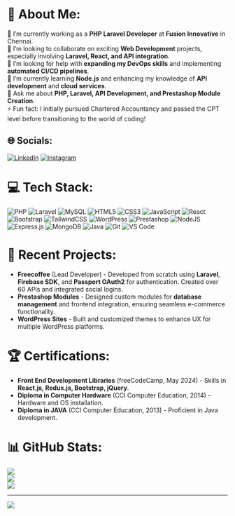 # 💫 About Me:
🔭 I’m currently working as a **PHP Laravel Developer** at **Fusion Innovative** in Chennai.<br> 
👯 I’m looking to collaborate on exciting **Web Development** projects, especially involving **Laravel, React, and API integration**.<br> 
🤝 I’m looking for help with **expanding my DevOps skills** and implementing **automated CI/CD pipelines**.<br> 
🌱 I’m currently learning **Node.js** and enhancing my knowledge of **API development** and **cloud services**.<br> 
💬 Ask me about **PHP, Laravel, API Development, and Prestashop Module Creation**.<br> 
⚡ Fun fact: I initially pursued Chartered Accountancy and passed the CPT level before transitioning to the world of coding!

## 🌐 Socials:
[![LinkedIn](https://img.shields.io/badge/LinkedIn-%230077B5.svg?logo=linkedin&logoColor=white)]([[https://linkedin.com/in/athis_j](https://www.linkedin.com/in/athis-j/)](https://www.linkedin.com/in/athis-j/)) [![Instagram](https://img.shields.io/badge/Instagram-%23E4405F.svg?logo=Instagram&logoColor=white)](https://instagram.com/athis_j)

# 💻 Tech Stack:
![PHP](https://img.shields.io/badge/php-%23777BB4.svg?style=for-the-badge&logo=php&logoColor=white) ![Laravel](https://img.shields.io/badge/laravel-%23FF2D20.svg?style=for-the-badge&logo=laravel&logoColor=white) ![MySQL](https://img.shields.io/badge/mysql-4479A1.svg?style=for-the-badge&logo=mysql&logoColor=white) ![HTML5](https://img.shields.io/badge/html5-%23E34F26.svg?style=for-the-badge&logo=html5&logoColor=white) ![CSS3](https://img.shields.io/badge/css3-%231572B6.svg?style=for-the-badge&logo=css3&logoColor=white) ![JavaScript](https://img.shields.io/badge/javascript-%23323330.svg?style=for-the-badge&logo=javascript&logoColor=%23F7DF1E) ![React](https://img.shields.io/badge/react-%2320232a.svg?style=for-the-badge&logo=react&logoColor=%2361DAFB) ![Bootstrap](https://img.shields.io/badge/bootstrap-%238511FA.svg?style=for-the-badge&logo=bootstrap&logoColor=white) ![TailwindCSS](https://img.shields.io/badge/tailwindcss-%2338B2AC.svg?style=for-the-badge&logo=tailwind-css&logoColor=white) ![WordPress](https://img.shields.io/badge/WordPress-%23117AC9.svg?style=for-the-badge&logo=WordPress&logoColor=white) ![Prestashop](https://img.shields.io/badge/prestashop-%23D42029.svg?style=for-the-badge&logo=prestashop&logoColor=white) ![NodeJS](https://img.shields.io/badge/node.js-6DA55F?style=for-the-badge&logo=node.js&logoColor=white) ![Express.js](https://img.shields.io/badge/express.js-%23404d59.svg?style=for-the-badge&logo=express&logoColor=%2361DAFB) ![MongoDB](https://img.shields.io/badge/mongodb-%2347A248.svg?style=for-the-badge&logo=mongodb&logoColor=white) ![Java](https://img.shields.io/badge/java-%23ED8B00.svg?style=for-the-badge&logo=java&logoColor=white) ![Git](https://img.shields.io/badge/git-%23F05032.svg?style=for-the-badge&logo=git&logoColor=white) ![VS Code](https://img.shields.io/badge/VS%20Code-%23007ACC.svg?style=for-the-badge&logo=visual-studio-code&logoColor=white)

# 🚀 Recent Projects:
- **Freecoffee** (Lead Developer) - Developed from scratch using **Laravel**, **Firebase SDK**, and **Passport OAuth2** for authentication. Created over 60 APIs and integrated social logins.
- **Prestashop Modules** - Designed custom modules for **database management** and frontend integration, ensuring seamless e-commerce functionality.
- **WordPress Sites** - Built and customized themes to enhance UX for multiple WordPress platforms.

# 🏆 Certifications:
- **Front End Development Libraries** (freeCodeCamp, May 2024) - Skills in **React.js, Redux.js, Bootstrap, jQuery**.
- **Diploma in Computer Hardware** (CCI Computer Education, 2014) - Hardware and OS installation.
- **Diploma in JAVA** (CCI Computer Education, 2013) - Proficient in Java development.

# 📊 GitHub Stats:
![](https://github-readme-stats.vercel.app/api?username=Athis97&theme=dark&hide_border=false&include_all_commits=false&count_private=false)<br/>
![](https://github-readme-streak-stats.herokuapp.com/?user=Athis97&theme=dark&hide_border=false)<br/>
![](https://github-readme-stats.vercel.app/api/top-langs/?username=Athis97&theme=dark&hide_border=false&include_all_commits=false&count_private=false&layout=compact)

---
[![](https://visitcount.itsvg.in/api?id=Athis97&icon=0&color=0)](https://visitcount.itsvg.in)

<!-- Proudly created with GPRM ( https://gprm.itsvg.in ) -->
